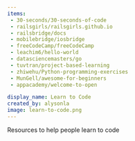 ```yaml
---
items:
 - 30-seconds/30-seconds-of-code
 - railsgirls/railsgirls.github.io
 - railsbridge/docs
 - mobilebridge/iosbridge
 - freeCodeCamp/freeCodeCamp
 - leachim6/hello-world
 - datasciencemasters/go
 - tuvtran/project-based-learning
 - zhiwehu/Python-programming-exercises
 - MunGell/awesome-for-beginners
 - appacademy/welcome-to-open

display_name: Learn to Code
created_by: alysonla
image: learn-to-code.png
---
```

Resources to help people learn to code
